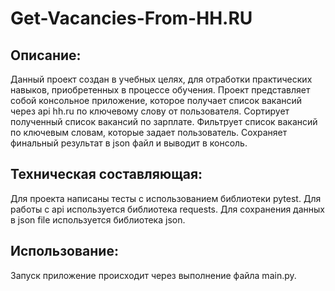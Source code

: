 # Get-Vacancies-From-HH.RU
## Описание:
Данный проект создан в учебных целях, для отработки практических навыков, приобретенных в процессе обучения.
Проект представляет собой консольное приложение, которое получает список вакансий через api hh.ru
по ключевому слову от пользователя. Сортирует полученный список вакансий по зарплате.
Фильтрует список вакансий по ключевым словам, которые задает пользователь.
Сохраняет финальный результат в json файл и выводит в консоль.
## Техническая составляющая:
Для проекта написаны тесты c использованием библиотеки pytest.
Для работы с api используется библиотека requests.
Для сохранения данных в json file используется библиотека json.
## Использование:
Запуск приложение происходит через выполнение файла main.py.